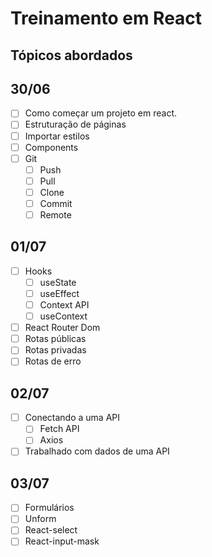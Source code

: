 # Treinamento em React

## Tópicos abordados

## 30/06
- [ ] Como começar um projeto em react.
- [ ] Estruturação de páginas
- [ ] Importar estilos
- [ ] Components
- [ ] Git
  - [ ] Push
  - [ ] Pull
  - [ ] Clone
  - [ ] Commit
  - [ ] Remote
## 01/07
- [ ] Hooks
  - [ ] useState
  - [ ] useEffect
  - [ ] Context API  
  - [ ] useContext
- [ ] React Router Dom
- [ ] Rotas públicas
- [ ] Rotas privadas
- [ ] Rotas de erro
## 02/07
- [ ] Conectando a uma API
  - [ ] Fetch API
  - [ ] Axios
- [ ] Trabalhado com dados de uma API
## 03/07
- [ ] Formulários
- [ ] Unform
- [ ] React-select
- [ ] React-input-mask